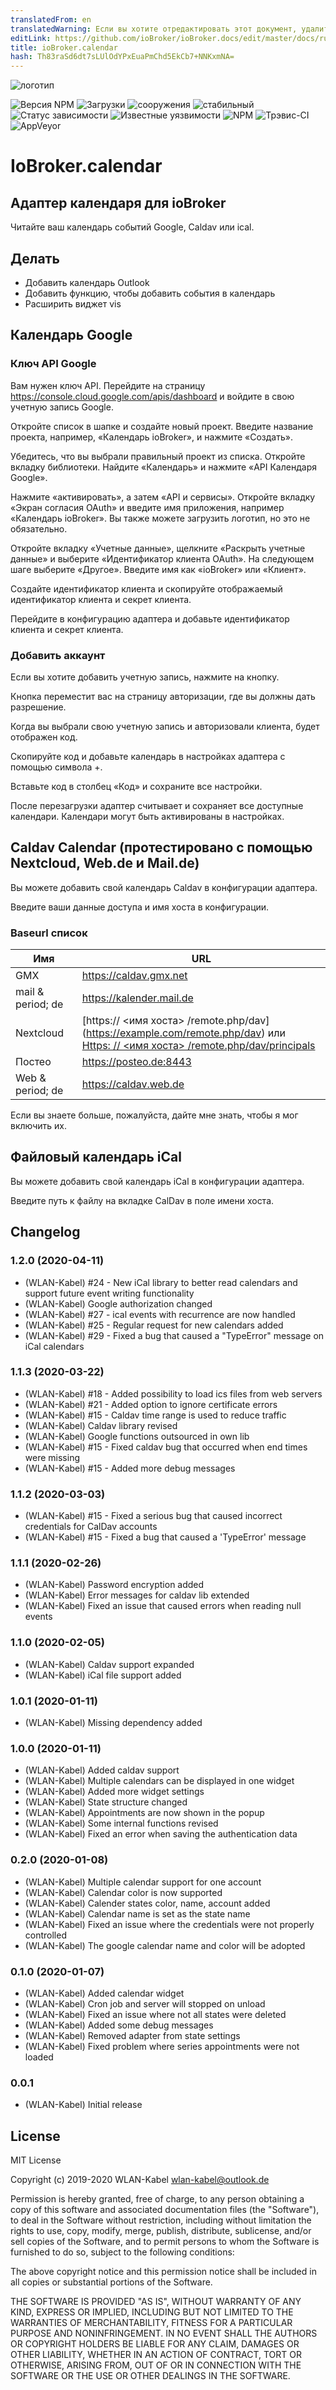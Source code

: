 ```yaml
---
translatedFrom: en
translatedWarning: Если вы хотите отредактировать этот документ, удалите поле «translationFrom», в противном случае этот документ будет снова автоматически переведен
editLink: https://github.com/ioBroker/ioBroker.docs/edit/master/docs/ru/adapterref/iobroker.calendar/README.md
title: ioBroker.calendar
hash: Th83raSd6dt7sLUlOdYPxEuaPmChd5EkCb7+NNKxmNA=
---
```

![логотип](../../../en/adapterref/iobroker.calendar/admin/calendar.png)

![Версия NPM](http://img.shields.io/npm/v/iobroker.calendar.svg?logo=npm)
![Загрузки](https://img.shields.io/npm/dm/iobroker.calendar?logo=npm)
![сооружения](http://iobroker.live/badges/calendar-installed.svg)
![стабильный](http://iobroker.live/badges/calendar-stable.svg)
![Статус зависимости](https://img.shields.io/david/WLAN-Kabel/ioBroker.calendar.svg)
![Известные уязвимости](https://snyk.io/test/github/WLAN-Kabel/ioBroker.calendar/badge.svg)
![NPM](https://nodei.co/npm/iobroker.calendar.png?downloads=true)
![Трэвис-CI](http://img.shields.io/travis/WLAN-Kabel/ioBroker.calendar/master.svg?logo=travis)
![AppVeyor](https://img.shields.io/appveyor/build/WLANKabel/ioBroker-calendar/master?logo=appveyor)

# IoBroker.calendar
## Адаптер календаря для ioBroker
Читайте ваш календарь событий Google, Caldav или ical.

## Делать
* Добавить календарь Outlook
* Добавить функцию, чтобы добавить события в календарь
* Расширить виджет vis

## Календарь Google
### Ключ API Google
Вам нужен ключ API. Перейдите на страницу https://console.cloud.google.com/apis/dashboard и войдите в свою учетную запись Google.

Откройте список в шапке и создайте новый проект. Введите название проекта, например, «Календарь ioBroker», и нажмите «Создать».

Убедитесь, что вы выбрали правильный проект из списка. Откройте вкладку библиотеки. Найдите «Календарь» и нажмите «API Календаря Google».

Нажмите «активировать», а затем «API и сервисы». Откройте вкладку «Экран согласия OAuth» и введите имя приложения, например «Календарь ioBroker». Вы также можете загрузить логотип, но это не обязательно.

Откройте вкладку «Учетные данные», щелкните «Раскрыть учетные данные» и выберите «Идентификатор клиента OAuth». На следующем шаге выберите «Другое». Введите имя как «ioBroker» или «Клиент».

Создайте идентификатор клиента и скопируйте отображаемый идентификатор клиента и секрет клиента.

Перейдите в конфигурацию адаптера и добавьте идентификатор клиента и секрет клиента.

### Добавить аккаунт
Если вы хотите добавить учетную запись, нажмите на кнопку.

Кнопка переместит вас на страницу авторизации, где вы должны дать разрешение.

Когда вы выбрали свою учетную запись и авторизовали клиента, будет отображен код.

Скопируйте код и добавьте календарь в настройках адаптера с помощью символа +.

Вставьте код в столбец «Код» и сохраните все настройки.

После перезагрузки адаптер считывает и сохраняет все доступные календари. Календари могут быть активированы в настройках.

## Caldav Calendar (протестировано с помощью Nextcloud, Web.de и Mail.de)
Вы можете добавить свой календарь Caldav в конфигурации адаптера.

Введите ваши данные доступа и имя хоста в конфигурации.

### Baseurl список
| Имя | URL |
| ------ | ------ |
| GMX | https://caldav.gmx.net |
| mail & period; de | https://kalender.mail.de |
| Nextcloud | [https:// &lt;имя хоста&gt; /remote.php/dav] (https://example.com/remote.php/dav) или <br> [Https: // &lt;имя хоста&gt; /remote.php/dav/principals](https://example.com/remote.php/dav/principals) |
| Постео | https://posteo.de:8443 |
| Web & period; de | https://caldav.web.de |

Если вы знаете больше, пожалуйста, дайте мне знать, чтобы я мог включить их.

## Файловый календарь iCal
Вы можете добавить свой календарь iCal в конфигурации адаптера.

Введите путь к файлу на вкладке CalDav в поле имени хоста.

## Changelog

### 1.2.0 (2020-04-11)
* (WLAN-Kabel) #24 - New iCal library to better read calendars and support future event writing functionality
* (WLAN-Kabel) Google authorization changed
* (WLAN-Kabel) #27 - ical events with recurrence are now handled
* (WLAN-Kabel) #25 - Regular request for new calendars added
* (WLAN-Kabel) #29 - Fixed a bug that caused a \"TypeError\" message on iCal calendars

### 1.1.3 (2020-03-22)
* (WLAN-Kabel) #18 - Added possibility to load ics files from web servers
* (WLAN-Kabel) #21 - Added option to ignore certificate errors
* (WLAN-Kabel) #15 - Caldav time range is used to reduce traffic
* (WLAN-Kabel) Caldav library revised
* (WLAN-Kabel) Google functions outsourced in own lib
* (WLAN-Kabel) #15 - Fixed caldav bug that occurred when end times were missing
* (WLAN-Kabel) #15 - Added more debug messages

### 1.1.2 (2020-03-03)
* (WLAN-Kabel) #15 - Fixed a serious bug that caused incorrect credentials for CalDav accounts
* (WLAN-Kabel) #15 - Fixed a bug that caused a 'TypeError' message

### 1.1.1 (2020-02-26)
* (WLAN-Kabel) Password encryption added
* (WLAN-Kabel) Error messages for caldav lib extended
* (WLAN-Kabel) Fixed an issue that caused errors when reading null events

### 1.1.0 (2020-02-05)
* (WLAN-Kabel) Caldav support expanded
* (WLAN-Kabel) iCal file support added

### 1.0.1 (2020-01-11)
* (WLAN-Kabel) Missing dependency added

### 1.0.0 (2020-01-11)
* (WLAN-Kabel) Added caldav support
* (WLAN-Kabel) Multiple calendars can be displayed in one widget
* (WLAN-Kabel) Added more widget settings
* (WLAN-Kabel) State structure changed
* (WLAN-Kabel) Appointments are now shown in the popup
* (WLAN-Kabel) Some internal functions revised
* (WLAN-Kabel) Fixed an error when saving the authentication data

### 0.2.0 (2020-01-08)
* (WLAN-Kabel) Multiple calendar support for one account
* (WLAN-Kabel) Calendar color is now supported
* (WLAN-Kabel) Calender states color, name, account added
* (WLAN-Kabel) Calendar name is set as the state name
* (WLAN-Kabel) Fixed an issue where the credentials were not properly controlled
* (WLAN-Kabel) The google calendar name and color will be adopted

### 0.1.0 (2020-01-07)
* (WLAN-Kabel) Added calendar widget
* (WLAN-Kabel) Cron job and server will stopped on unload
* (WLAN-Kabel) Fixed an issue where not all states were deleted
* (WLAN-Kabel) Added some debug messages
* (WLAN-Kabel) Removed adapter from state settings
* (WLAN-Kabel) Fixed problem where series appointments were not loaded

### 0.0.1
* (WLAN-Kabel) Initial release

## License
MIT License

Copyright (c) 2019-2020 WLAN-Kabel <wlan-kabel@outlook.de>

Permission is hereby granted, free of charge, to any person obtaining a copy
of this software and associated documentation files (the "Software"), to deal
in the Software without restriction, including without limitation the rights
to use, copy, modify, merge, publish, distribute, sublicense, and/or sell
copies of the Software, and to permit persons to whom the Software is
furnished to do so, subject to the following conditions:

The above copyright notice and this permission notice shall be included in all
copies or substantial portions of the Software.

THE SOFTWARE IS PROVIDED "AS IS", WITHOUT WARRANTY OF ANY KIND, EXPRESS OR
IMPLIED, INCLUDING BUT NOT LIMITED TO THE WARRANTIES OF MERCHANTABILITY,
FITNESS FOR A PARTICULAR PURPOSE AND NONINFRINGEMENT. IN NO EVENT SHALL THE
AUTHORS OR COPYRIGHT HOLDERS BE LIABLE FOR ANY CLAIM, DAMAGES OR OTHER
LIABILITY, WHETHER IN AN ACTION OF CONTRACT, TORT OR OTHERWISE, ARISING FROM,
OUT OF OR IN CONNECTION WITH THE SOFTWARE OR THE USE OR OTHER DEALINGS IN THE
SOFTWARE.